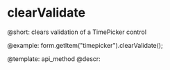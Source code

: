 clearValidate
=============

@short: clears validation of a TimePicker control





@example:
form.getItem("timepicker").clearValidate();


@template: api_method
@descr:


